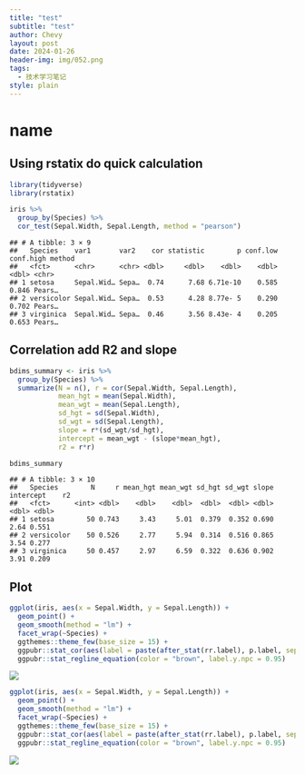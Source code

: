 ```yaml
---
title: "test"
subtitle: "test"
author: Chevy
layout: post
date: 2024-01-26
header-img: img/052.png
tags:
  - 技术学习笔记
style: plain
---
```


# name

<section class="main-content">
<div id="using-rstatix-do-quick-calculation" class="section level2">
<h2>Using rstatix do quick calculation</h2>
<div class="sourceCode" id="cb1"><pre class="sourceCode r"><code class="sourceCode r"><span id="cb1-1"><a href="#cb1-1" tabindex="-1"></a><span class="fu">library</span>(tidyverse)</span>
<span id="cb1-2"><a href="#cb1-2" tabindex="-1"></a><span class="fu">library</span>(rstatix)</span>
<span id="cb1-3"><a href="#cb1-3" tabindex="-1"></a></span>
<span id="cb1-4"><a href="#cb1-4" tabindex="-1"></a>iris <span class="sc">%&gt;%</span></span>
<span id="cb1-5"><a href="#cb1-5" tabindex="-1"></a>  <span class="fu">group_by</span>(Species) <span class="sc">%&gt;%</span></span>
<span id="cb1-6"><a href="#cb1-6" tabindex="-1"></a>  <span class="fu">cor_test</span>(Sepal.Width, Sepal.Length, <span class="at">method =</span> <span class="st">&quot;pearson&quot;</span>)</span></code></pre></div>
<pre><code>## # A tibble: 3 × 9
##   Species    var1       var2    cor statistic        p conf.low conf.high method
##   &lt;fct&gt;      &lt;chr&gt;      &lt;chr&gt; &lt;dbl&gt;     &lt;dbl&gt;    &lt;dbl&gt;    &lt;dbl&gt;     &lt;dbl&gt; &lt;chr&gt; 
## 1 setosa     Sepal.Wid… Sepa…  0.74      7.68 6.71e-10    0.585     0.846 Pears…
## 2 versicolor Sepal.Wid… Sepa…  0.53      4.28 8.77e- 5    0.290     0.702 Pears…
## 3 virginica  Sepal.Wid… Sepa…  0.46      3.56 8.43e- 4    0.205     0.653 Pears…</code></pre>
</div>
<div id="correlation-add-r2-and-slope" class="section level2">
<h2>Correlation add R2 and slope</h2>
<div class="sourceCode" id="cb3"><pre class="sourceCode r"><code class="sourceCode r"><span id="cb3-1"><a href="#cb3-1" tabindex="-1"></a>bdims_summary <span class="ot">&lt;-</span> iris <span class="sc">%&gt;%</span></span>
<span id="cb3-2"><a href="#cb3-2" tabindex="-1"></a>  <span class="fu">group_by</span>(Species) <span class="sc">%&gt;%</span></span>
<span id="cb3-3"><a href="#cb3-3" tabindex="-1"></a>  <span class="fu">summarize</span>(<span class="at">N =</span> <span class="fu">n</span>(), <span class="at">r =</span> <span class="fu">cor</span>(Sepal.Width, Sepal.Length),</span>
<span id="cb3-4"><a href="#cb3-4" tabindex="-1"></a>            <span class="at">mean_hgt =</span> <span class="fu">mean</span>(Sepal.Width), </span>
<span id="cb3-5"><a href="#cb3-5" tabindex="-1"></a>            <span class="at">mean_wgt =</span> <span class="fu">mean</span>(Sepal.Length),</span>
<span id="cb3-6"><a href="#cb3-6" tabindex="-1"></a>            <span class="at">sd_hgt =</span> <span class="fu">sd</span>(Sepal.Width), </span>
<span id="cb3-7"><a href="#cb3-7" tabindex="-1"></a>            <span class="at">sd_wgt =</span> <span class="fu">sd</span>(Sepal.Length),</span>
<span id="cb3-8"><a href="#cb3-8" tabindex="-1"></a>            <span class="at">slope =</span> r<span class="sc">*</span>(sd_wgt<span class="sc">/</span>sd_hgt),</span>
<span id="cb3-9"><a href="#cb3-9" tabindex="-1"></a>            <span class="at">intercept =</span> mean_wgt <span class="sc">-</span> (slope<span class="sc">*</span>mean_hgt),</span>
<span id="cb3-10"><a href="#cb3-10" tabindex="-1"></a>            <span class="at">r2 =</span> r<span class="sc">*</span>r)</span>
<span id="cb3-11"><a href="#cb3-11" tabindex="-1"></a></span>
<span id="cb3-12"><a href="#cb3-12" tabindex="-1"></a>bdims_summary</span></code></pre></div>
<pre><code>## # A tibble: 3 × 10
##   Species        N     r mean_hgt mean_wgt sd_hgt sd_wgt slope intercept    r2
##   &lt;fct&gt;      &lt;int&gt; &lt;dbl&gt;    &lt;dbl&gt;    &lt;dbl&gt;  &lt;dbl&gt;  &lt;dbl&gt; &lt;dbl&gt;     &lt;dbl&gt; &lt;dbl&gt;
## 1 setosa        50 0.743     3.43     5.01  0.379  0.352 0.690      2.64 0.551
## 2 versicolor    50 0.526     2.77     5.94  0.314  0.516 0.865      3.54 0.277
## 3 virginica     50 0.457     2.97     6.59  0.322  0.636 0.902      3.91 0.209</code></pre>
</div>
<div id="plot" class="section level2">
<h2>Plot</h2>
<div class="sourceCode" id="cb5"><pre class="sourceCode r"><code class="sourceCode r"><span id="cb5-1"><a href="#cb5-1" tabindex="-1"></a><span class="fu">ggplot</span>(iris, <span class="fu">aes</span>(<span class="at">x =</span> Sepal.Width, <span class="at">y =</span> Sepal.Length)) <span class="sc">+</span></span>
<span id="cb5-2"><a href="#cb5-2" tabindex="-1"></a>  <span class="fu">geom_point</span>() <span class="sc">+</span></span>
<span id="cb5-3"><a href="#cb5-3" tabindex="-1"></a>  <span class="fu">geom_smooth</span>(<span class="at">method =</span> <span class="st">&quot;lm&quot;</span>) <span class="sc">+</span></span>
<span id="cb5-4"><a href="#cb5-4" tabindex="-1"></a>  <span class="fu">facet_wrap</span>(<span class="sc">~</span>Species) <span class="sc">+</span> </span>
<span id="cb5-5"><a href="#cb5-5" tabindex="-1"></a>  ggthemes<span class="sc">::</span><span class="fu">theme_few</span>(<span class="at">base_size =</span> <span class="dv">15</span>) <span class="sc">+</span></span>
<span id="cb5-6"><a href="#cb5-6" tabindex="-1"></a>  ggpubr<span class="sc">::</span><span class="fu">stat_cor</span>(<span class="fu">aes</span>(<span class="at">label =</span> <span class="fu">paste</span>(<span class="fu">after_stat</span>(rr.label), p.label, <span class="at">sep =</span> <span class="st">&quot;~ `,`~&quot;</span>)), <span class="at">color =</span> <span class="st">&quot;brown&quot;</span>, <span class="at">label.y.npc =</span> <span class="dv">1</span>) <span class="sc">+</span></span>
<span id="cb5-7"><a href="#cb5-7" tabindex="-1"></a>  ggpubr<span class="sc">::</span><span class="fu">stat_regline_equation</span>(<span class="at">color =</span> <span class="st">&quot;brown&quot;</span>, <span class="at">label.y.npc =</span> <span class="fl">0.95</span>) </span></code></pre></div>
<p><img src="D:\Github_repo\ChevyXu.github.io\img\2024-01-25\ggplot-1.png" /><!-- --></p>
<div class="sourceCode" id="cb6"><pre class="sourceCode r"><code class="sourceCode r"><span id="cb6-1"><a href="#cb6-1" tabindex="-1"></a><span class="fu">ggplot</span>(iris, <span class="fu">aes</span>(<span class="at">x =</span> Sepal.Width, <span class="at">y =</span> Sepal.Length)) <span class="sc">+</span></span>
<span id="cb6-2"><a href="#cb6-2" tabindex="-1"></a>  <span class="fu">geom_point</span>() <span class="sc">+</span></span>
<span id="cb6-3"><a href="#cb6-3" tabindex="-1"></a>  <span class="fu">geom_smooth</span>(<span class="at">method =</span> <span class="st">&quot;lm&quot;</span>) <span class="sc">+</span></span>
<span id="cb6-4"><a href="#cb6-4" tabindex="-1"></a>  <span class="fu">facet_wrap</span>(<span class="sc">~</span>Species) <span class="sc">+</span> </span>
<span id="cb6-5"><a href="#cb6-5" tabindex="-1"></a>  ggthemes<span class="sc">::</span><span class="fu">theme_few</span>(<span class="at">base_size =</span> <span class="dv">15</span>) <span class="sc">+</span></span>
<span id="cb6-6"><a href="#cb6-6" tabindex="-1"></a>  ggpubr<span class="sc">::</span><span class="fu">stat_cor</span>(<span class="fu">aes</span>(<span class="at">label =</span> <span class="fu">paste</span>(<span class="fu">after_stat</span>(rr.label), p.label, <span class="at">sep =</span> <span class="st">&quot;~ `,`~&quot;</span>)), <span class="at">color =</span> <span class="st">&quot;brown&quot;</span>, <span class="at">label.y.npc =</span> <span class="dv">1</span>) <span class="sc">+</span></span>
<span id="cb6-7"><a href="#cb6-7" tabindex="-1"></a>  ggpubr<span class="sc">::</span><span class="fu">stat_regline_equation</span>(<span class="at">color =</span> <span class="st">&quot;brown&quot;</span>, <span class="at">label.y.npc =</span> <span class="fl">0.95</span>) </span></code></pre></div>
<p><img src="D:\Github_repo\ChevyXu.github.io\img\2024-01-25\unnamed-chunk-1-1.png" /><!-- --></p>
</div>
</section>
